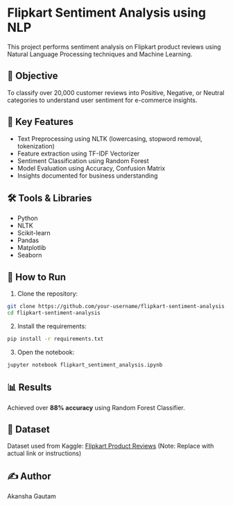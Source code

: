 
# Flipkart Sentiment Analysis using NLP

This project performs sentiment analysis on Flipkart product reviews using Natural Language Processing techniques and Machine Learning.

## 📌 Objective
To classify over 20,000 customer reviews into Positive, Negative, or Neutral categories to understand user sentiment for e-commerce insights.

## 🧠 Key Features
- Text Preprocessing using NLTK (lowercasing, stopword removal, tokenization)
- Feature extraction using TF-IDF Vectorizer
- Sentiment Classification using Random Forest
- Model Evaluation using Accuracy, Confusion Matrix
- Insights documented for business understanding

## 🛠️ Tools & Libraries
- Python
- NLTK
- Scikit-learn
- Pandas
- Matplotlib
- Seaborn

## 🚀 How to Run
1. Clone the repository:
```bash
git clone https://github.com/your-username/flipkart-sentiment-analysis.git
cd flipkart-sentiment-analysis
```

2. Install the requirements:
```bash
pip install -r requirements.txt
```

3. Open the notebook:
```bash
jupyter notebook flipkart_sentiment_analysis.ipynb
```

## 📊 Results
Achieved over **88% accuracy** using Random Forest Classifier.

## 📁 Dataset
Dataset used from Kaggle: [Flipkart Product Reviews](https://www.kaggle.com/datasets)
(Note: Replace with actual link or instructions)

## ✍️ Author
Akansha Gautam
